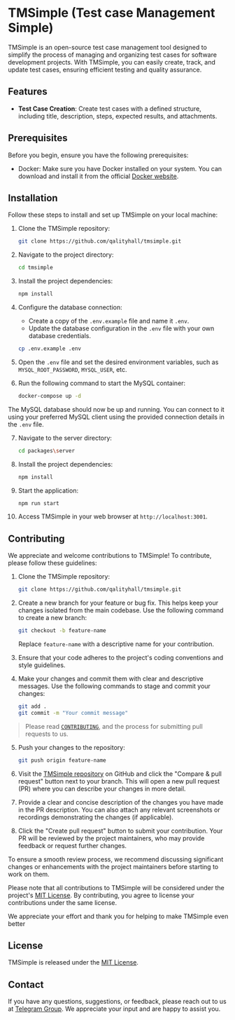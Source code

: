 # TMSimple (Test case Management Simple)

TMSimple is an open-source test case management tool designed to simplify the process of managing and organizing test cases for software development projects. With TMSimple, you can easily create, track, and update test cases, ensuring efficient testing and quality assurance.

## Features

-   **Test Case Creation**: Create test cases with a defined structure, including title, description, steps, expected results, and attachments.

## Prerequisites

Before you begin, ensure you have the following prerequisites:

-   Docker: Make sure you have Docker installed on your system. You can download and install it from the official [Docker website](https://www.docker.com/get-started).

## Installation

Follow these steps to install and set up TMSimple on your local machine:

1. Clone the TMSimple repository:

    ```bash
    git clone https://github.com/qalityhall/tmsimple.git
    ```

2. Navigate to the project directory:

    ```bash
    cd tmsimple
    ```

3. Install the project dependencies:

    ```bash
    npm install
    ```

4. Configure the database connection:

    - Create a copy of the `.env.example` file and name it `.env`.
    - Update the database configuration in the `.env` file with your own database credentials.

    ```bash
    cp .env.example .env
    ```

5. Open the `.env` file and set the desired environment variables, such as `MYSQL_ROOT_PASSWORD`, `MYSQL_USER`, etc.

6. Run the following command to start the MySQL container:

    ```bash
    docker-compose up -d
    ```

The MySQL database should now be up and running. You can connect to it using your preferred MySQL client using the provided connection details in the `.env` file.

7. Navigate to the server directory:
   
    ```bash
    cd packages\server
    ```
9. Install the project dependencies:

    ```bash
    npm install
    ```
    
7. Start the application:

    ```bash
    npm run start
    ```

8. Access TMSimple in your web browser at `http://localhost:3001`.

## Contributing

We appreciate and welcome contributions to TMSimple! To contribute, please follow these guidelines:

1. Clone the TMSimple repository:

    ```bash
    git clone https://github.com/qalityhall/tmsimple.git
    ```

2. Create a new branch for your feature or bug fix. This helps keep your changes isolated from the main codebase. Use the following command to create a new branch:

    ```bash
    git checkout -b feature-name
    ```

    Replace `feature-name` with a descriptive name for your contribution.

3. Ensure that your code adheres to the project's coding conventions and style guidelines.

4. Make your changes and commit them with clear and descriptive messages. Use the following commands to stage and commit your changes:

    ```bash
    git add .
    git commit -m "Your commit message"
    ```

> Please read [`CONTRIBUTING`](CONTRIBUTING.md), and the process for submitting pull requests to us.

5. Push your changes to the repository:

    ```bash
    git push origin feature-name
    ```

6. Visit the [TMSimple repository](https://github.com/qalityhall/tmsimple) on GitHub and click the "Compare & pull request" button next to your branch. This will open a new pull request (PR) where you can describe your changes in more detail.

7. Provide a clear and concise description of the changes you have made in the PR description. You can also attach any relevant screenshots or recordings demonstrating the changes (if applicable).

8. Click the "Create pull request" button to submit your contribution. Your PR will be reviewed by the project maintainers, who may provide feedback or request further changes.

To ensure a smooth review process, we recommend discussing significant changes or enhancements with the project maintainers before starting to work on them.

Please note that all contributions to TMSimple will be considered under the project's [MIT License](https://opensource.org/licenses/MIT). By contributing, you agree to license your contributions under the same license.

We appreciate your effort and thank you for helping to make TMSimple even better

## License

TMSimple is released under the [MIT License](https://opensource.org/licenses/MIT).

## Contact

If you have any questions, suggestions, or feedback, please reach out to us at [Telegram Group](https://t.me/+Rdo0NN-G0NZjYTYx). We appreciate your input and are happy to assist you.
